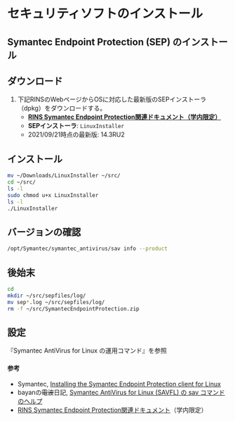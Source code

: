 # セキュリティソフトのインストール

## Symantec Endpoint Protection (SEP) のインストール

## ダウンロード
1. 下記RINSのWebページからOSに対応した最新版のSEPインストーラ（dpkg）をダウンロードする。
   - **[RINS Symantec Endpoint Protection関連ドキュメント（学内限定）](https://www.st.ryukoku.ac.jp/security/sep/)**
   - **SEPインストーラ**: `LinuxInstaller`
   - 2021/09/21時点の最新版: 14.3RU2

## インストール
```bash
mv ~/Downloads/LinuxInstaller ~/src/
cd ~/src/
ls -l
sudo chmod u+x LinuxInstaller
ls -l
./LinuxInstaller
```

## バージョンの確認
```bash
/opt/Symantec/symantec_antivirus/sav info --product
```

## 後始末
```bash
cd
mkdir ~/src/sepfiles/log/
mv sep*.log ~/src/sepfiles/log/
rm -f ~/src/SymantecEndpointProtection.zip
```

## 設定
『Symantec AntiVirus for Linux の運用コマンド』を参照

#### 参考
- Symantec, [Installing the Symantec Endpoint Protection client for Linux](https://techdocs.broadcom.com/us/en/symantec-security-software/endpoint-security-and-management/endpoint-protection/all/getting-up-and-running-on-for-the-first-time-v45150512-d43e1033/installing-clients-with-save-package-v16194723-d21e1502/installing-the-client-for-linux-v95193124-d21e2986.html)
- bayanの<del>電波</del>日記, [Symantec AntiVirus for Linux (SAVFL) の sav コマンドのヘルプ](https://bayan.hatenadiary.com/entry/20121127/1354020993)
- [RINS Symantec Endpoint Protection関連ドキュメント](https://www.st.ryukoku.ac.jp/security/sep/)（学内限定）
